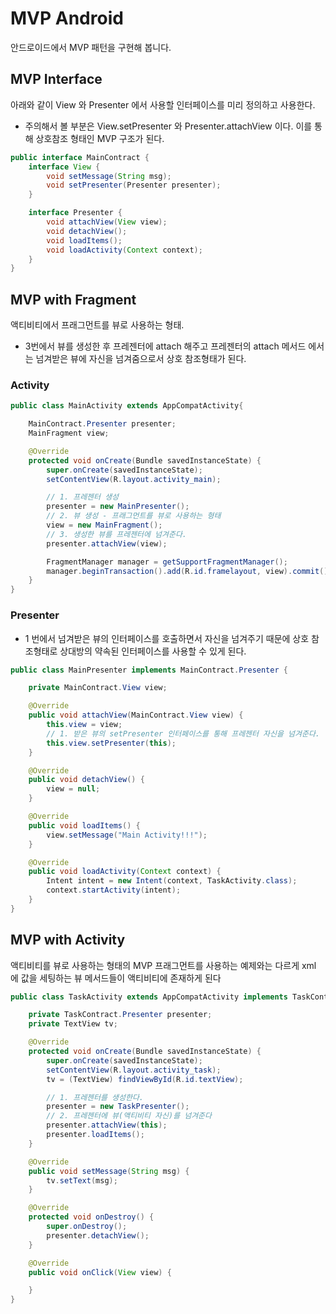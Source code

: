 # MVP Android
안드로이드에서 MVP 패턴을 구현해 봅니다.

## MVP Interface
아래와 같이 View 와 Presenter 에서 사용할 인터페이스를 미리 정의하고 사용한다.
* 주의해서 볼 부분은 View.setPresenter 와 Presenter.attachView 이다. 이를 통해 상호참조 형태인 MVP 구조가 된다.
```java
public interface MainContract {
    interface View {
        void setMessage(String msg);
        void setPresenter(Presenter presenter);
    }

    interface Presenter {
        void attachView(View view);
        void detachView();
        void loadItems();
        void loadActivity(Context context);
    }
}
```

## MVP with Fragment
액티비티에서 프래그먼트를 뷰로 사용하는 형태.
* 3번에서 뷰를 생성한 후 프레젠터에 attach 해주고 프레젠터의 attach 메서드 에서는 넘겨받은 뷰에 자신을 넘겨줌으로서 상호 참조형태가 된다.
### Activity
```java
public class MainActivity extends AppCompatActivity{

    MainContract.Presenter presenter;
    MainFragment view;

    @Override
    protected void onCreate(Bundle savedInstanceState) {
        super.onCreate(savedInstanceState);
        setContentView(R.layout.activity_main);

        // 1. 프레젠터 생성
        presenter = new MainPresenter();
        // 2. 뷰 생성 - 프래그먼트를 뷰로 사용하는 형태
        view = new MainFragment();
        // 3. 생성한 뷰를 프레젠터에 넘겨준다.
        presenter.attachView(view);

        FragmentManager manager = getSupportFragmentManager();
        manager.beginTransaction().add(R.id.framelayout, view).commit();
    }
}
```
### Presenter
* 1 번에서 넘겨받은 뷰의 인터페이스를 호출하면서 자신을 넘겨주기 때문에 상호 참조형태로 상대방의 약속된 인터페이스를 사용할 수 있게 된다.
```java
public class MainPresenter implements MainContract.Presenter {

    private MainContract.View view;

    @Override
    public void attachView(MainContract.View view) {
        this.view = view;
        // 1. 받은 뷰의 setPresenter 인터페이스를 통해 프레젠터 자신을 넘겨준다.
        this.view.setPresenter(this);
    }

    @Override
    public void detachView() {
        view = null;
    }

    @Override
    public void loadItems() {
        view.setMessage("Main Activity!!!");
    }

    @Override
    public void loadActivity(Context context) {
        Intent intent = new Intent(context, TaskActivity.class);
        context.startActivity(intent);
    }
}
```

## MVP with Activity
액티비티를 뷰로 사용하는 형태의 MVP 프래그먼트를 사용하는 예제와는 다르게 xml 에 값을 세팅하는 뷰 메서드들이 액티비티에 존재하게 된다
```java
public class TaskActivity extends AppCompatActivity implements TaskContract.View, View.OnClickListener{

    private TaskContract.Presenter presenter;
    private TextView tv;

    @Override
    protected void onCreate(Bundle savedInstanceState) {
        super.onCreate(savedInstanceState);
        setContentView(R.layout.activity_task);
        tv = (TextView) findViewById(R.id.textView);

        // 1. 프레젠터를 생성한다.
        presenter = new TaskPresenter();
        // 2. 프레젠터에 뷰(액티비티 자신)를 넘겨준다
        presenter.attachView(this);
        presenter.loadItems();
    }

    @Override
    public void setMessage(String msg) {
        tv.setText(msg);
    }

    @Override
    protected void onDestroy() {
        super.onDestroy();
        presenter.detachView();
    }

    @Override
    public void onClick(View view) {

    }
}
```